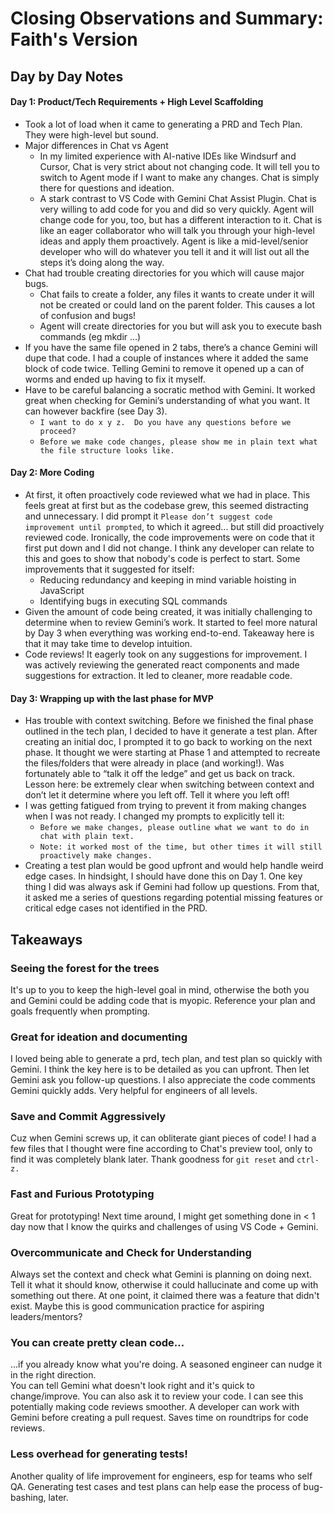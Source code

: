 # Closing Observations and Summary: Faith's Version
## Day by Day Notes
#### Day 1: Product/Tech Requirements + High Level Scaffolding
- Took a lot of load when it came to generating a PRD and Tech Plan.  They were high-level but sound.
- Major differences in Chat vs Agent
    - In my limited experience with AI-native IDEs like Windsurf and Cursor, Chat is very strict about not changing code.  It will tell you to switch to Agent mode if I want to make any changes.  Chat is simply there for questions and ideation.
    - A stark contrast to VS Code with Gemini Chat Assist Plugin.  Chat is very willing to add code for you and did so very quickly.  Agent will change code for you, too, but has a different interaction to it.  Chat is like an eager collaborator who will talk you through your high-level ideas and apply them proactively.  Agent is like a mid-level/senior developer who will do whatever you tell it and it will list out all the steps it’s doing along the way. 
- Chat had trouble creating directories for you which will cause major bugs. 
    - Chat fails to create a folder, any files it wants to create under it will not be created or could land on the parent folder.  This causes a lot of confusion and bugs!
    - Agent will create directories for you but will ask you to execute bash commands (eg mkdir …)
- If you have the same file opened in 2 tabs, there’s a chance Gemini will dupe that code.  I had a couple of instances where it added the same block of code twice.  Telling Gemini to remove it opened up a can of worms and ended up having to fix it myself.
- Have to be careful balancing a socratic method with Gemini.  It worked great when checking for Gemini’s understanding of what you want.  It can however backfire (see Day 3).  
    - `I want to do x y z.  Do you have any questions before we proceed?`
    - `Before we make code changes, please show me in plain text what the file structure looks like.`


#### Day 2: More Coding
- At first, it often proactively code reviewed what we had in place.  This feels great at first but as the codebase grew, this seemed distracting and unnecessary.  I did prompt it `Please don’t suggest code improvement until prompted`, to which it agreed... but still did proactively reviewed code.  Ironically, the code improvements were on code that it first put down and I did not change.  I think any developer can relate to this and goes to show that nobody's code is perfect to start.  Some improvements that it suggested for itself:
    - Reducing redundancy and keeping in mind variable hoisting in JavaScript
    - Identifying bugs in executing SQL commands
- Given the amount of code being created, it was initially challenging to determine when to review Gemini’s work.  It started to feel more natural by Day 3 when everything was working end-to-end.  Takeaway here is that it may take time to develop intuition.
- Code reviews! It eagerly took on any suggestions for improvement.  I was actively reviewing the generated react components and made suggestions for extraction.  It led to cleaner, more readable code.

#### Day 3: Wrapping up with the last phase for MVP
- Has trouble with context switching.  Before we finished the final phase outlined in the tech plan, I decided to have it generate a test plan.  After creating an initial doc, I prompted it to go back to working on the next phase.  It thought we were starting at Phase 1 and attempted to recreate the files/folders that were already in place (and working!).  Was fortunately able to “talk it off the ledge” and get us back on track.  Lesson here: be extremely clear when switching between context and don’t let it determine where you left off.  Tell it where you left off!
- I was getting fatigued from trying to prevent it from making changes when I was not ready.  I changed my prompts to explicitly tell it:
    - `Before we make changes, please outline what we want to do in chat with plain text.`
    - `Note: it worked most of the time, but other times it will still proactively make changes.`
- Creating a test plan would be good upfront and would help handle weird edge cases.  In hindsight, I should have done this on Day 1.  One key thing I did was always ask if Gemini had follow up questions.  From that, it asked me a series of questions regarding potential missing features or critical edge cases not identified in the PRD.



## Takeaways
### Seeing the forest for the trees 
It's up to you to keep the high-level goal in mind, otherwise the both you and Gemini could be adding code that is myopic. Reference your plan and goals frequently when prompting.

### Great for ideation and documenting
I loved being able to generate a prd, tech plan, and test plan so quickly with Gemini.  I think the key here is to be detailed as you can upfront. Then let Gemini ask you follow-up questions.  I also appreciate the code comments Gemini quickly adds.  Very helpful for engineers of all levels.

### Save and Commit Aggressively
Cuz when Gemini screws up, it can obliterate giant pieces of code!  I had a few files that I thought were fine according to Chat's preview tool, only to find it was completely blank later.  Thank goodness for `git reset` and `ctrl-z.`

### Fast and Furious Prototyping
Great for prototyping!  Next time around, I might get something done in < 1 day now that I know the quirks and challenges of using VS Code + Gemini.

### Overcommunicate and Check for Understanding
Always set the context and check what Gemini is planning on doing next.  Tell it what it should know, otherwise it could hallucinate and come up with something out there.  At one point, it claimed there was a feature that didn't exist. Maybe this is good communication practice for aspiring leaders/mentors?

### You can create pretty clean code...
...if you already know what you're doing.  A seasoned engineer can nudge it in the right direction.  
You can tell Gemini what doesn't look right and it's quick to change/improve.  You can also ask it to review your code.  I can see this potentially making code reviews smoother.  A developer can work with Gemini before creating a pull request.  Saves time on roundtrips for code reviews.

### Less overhead for generating tests!
Another quality of life improvement for engineers, esp for teams who self QA.  Generating test cases and test plans can help ease the process of bug-bashing, later.